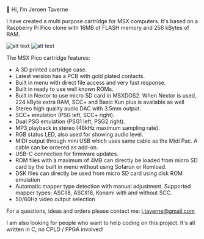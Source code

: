 👋 Hi, I’m Jeroen Taverne

I have created a multi purpose cartridge for MSX computers. It's based on a Raspberry Pi Pico clone with 16MB of FLASH memory and 256 kBytes of RAM.

![alt text](https://github.com/jeroentaverne/msxpico/blob/main/msxpico_1.jpg)
![alt text](https://github.com/jeroentaverne/msxpico/blob/main/msxpico_0.jpg)

The MSX Pico cartridge features:

- A 3D printed cartridge case.
- Latest version has a PCB with gold plated contacts.
- Built in menu with direct file access and very fast response.
- Built in ready to use well known ROMs.
- Built in Nextor to use micro SD card in MSXDOS2. When Nextor is used, 224 kByte extra RAM, SCC+ and Basic Kun plus is available as well
- Stereo high quality audio DAC with 3.5mm output.
- SCC+ emulation (PSG left, SCC+ right).
- Dual PSG emulation (PSG1 left, PSG2 right).
- MP3 playback in stereo (48kHz maximum sampling rate).
- RGB status LED, also used for showing audio level.
- MIDI output through mini USB which uses same cable as the Midi Pac. A cable can be ordered as add-on.
- USB-C connection for firmware updates.
- ROM files with a maximum of 4MB can directly be loaded from micro SD card by the built in menu without using Sofarun or Romload.
- DSK files can directly be used from micro SD card using disk ROM emulation
- Automatic mapper type detection with manual adjustment. Supported mapper types: ASCII8, ASCII16, Konami with and without SCC.
- 50/60Hz video output selection

For a questions, ideas and orders please contact me: j.taverne@gmail.com

I am also looking for people who want to help coding on this project. It's all written in C, no CPLD / FPGA involved!
